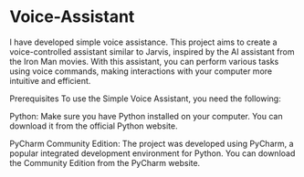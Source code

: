 # Voice-Assistant
I have developed simple voice assistance. This project aims to create a voice-controlled assistant
 similar to Jarvis, inspired by the AI assistant from the Iron Man movies.
 With this assistant, you can perform various tasks using voice commands,
 making interactions with your computer more intuitive and efficient.

Prerequisites
To use the Simple Voice Assistant, you need the following:

Python: Make sure you have Python installed on your computer. You can download it from the official Python website.

PyCharm Community Edition: The project was developed using PyCharm, a popular integrated development environment for Python. You can download the Community Edition from the PyCharm website.

